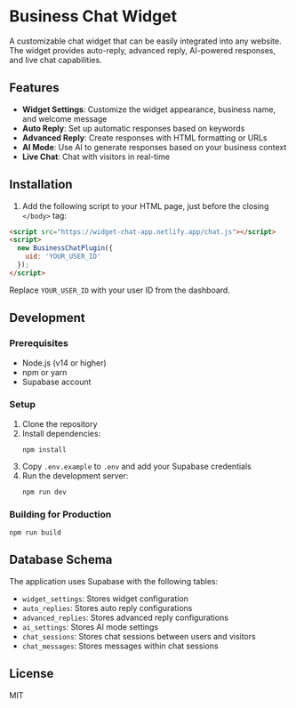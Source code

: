 # Business Chat Widget

A customizable chat widget that can be easily integrated into any website. The widget provides auto-reply, advanced reply, AI-powered responses, and live chat capabilities.

## Features

- **Widget Settings**: Customize the widget appearance, business name, and welcome message
- **Auto Reply**: Set up automatic responses based on keywords
- **Advanced Reply**: Create responses with HTML formatting or URLs
- **AI Mode**: Use AI to generate responses based on your business context
- **Live Chat**: Chat with visitors in real-time

## Installation

1. Add the following script to your HTML page, just before the closing `</body>` tag:

```html
<script src="https://widget-chat-app.netlify.app/chat.js"></script>
<script>
  new BusinessChatPlugin({
    uid: 'YOUR_USER_ID'
  });
</script>
```

Replace `YOUR_USER_ID` with your user ID from the dashboard.

## Development

### Prerequisites

- Node.js (v14 or higher)
- npm or yarn
- Supabase account

### Setup

1. Clone the repository
2. Install dependencies:
   ```
   npm install
   ```
3. Copy `.env.example` to `.env` and add your Supabase credentials
4. Run the development server:
   ```
   npm run dev
   ```

### Building for Production

```
npm run build
```

## Database Schema

The application uses Supabase with the following tables:

- `widget_settings`: Stores widget configuration
- `auto_replies`: Stores auto reply configurations
- `advanced_replies`: Stores advanced reply configurations
- `ai_settings`: Stores AI mode settings
- `chat_sessions`: Stores chat sessions between users and visitors
- `chat_messages`: Stores messages within chat sessions

## License

MIT